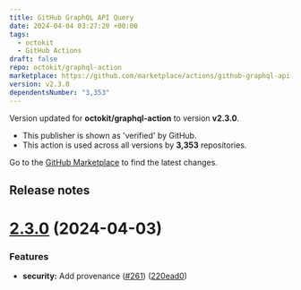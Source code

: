 ```yaml
---
title: GitHub GraphQL API Query
date: 2024-04-04 03:27:20 +00:00
tags:
  - octokit
  - GitHub Actions
draft: false
repo: octokit/graphql-action
marketplace: https://github.com/marketplace/actions/github-graphql-api-query
version: v2.3.0
dependentsNumber: "3,353"
---
```



Version updated for **octokit/graphql-action** to version **v2.3.0**.
- This publisher is shown as 'verified' by GitHub.
- This action is used across all versions by **3,353** repositories.

Go to the [GitHub Marketplace](https://github.com/marketplace/actions/github-graphql-api-query) to find the latest changes.

## Release notes

# [2.3.0](https://github.com/octokit/graphql-action/compare/v2.2.25...v2.3.0) (2024-04-03)


### Features

* **security:** Add provenance ([#261](https://github.com/octokit/graphql-action/issues/261)) ([220ead0](https://github.com/octokit/graphql-action/commit/220ead0edef70aabf34849bcd70287fb8328a20a))




